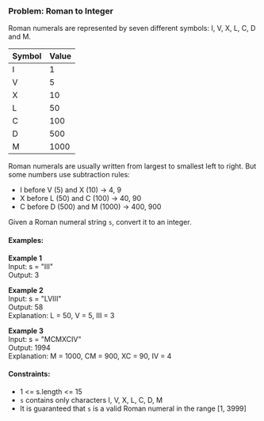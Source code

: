 ### Problem: Roman to Integer

Roman numerals are represented by seven different symbols: I, V, X, L, C, D and M.

| Symbol | Value |
|--------|-------|
| I      | 1     |
| V      | 5     |
| X      | 10    |
| L      | 50    |
| C      | 100   |
| D      | 500   |
| M      | 1000  |

Roman numerals are usually written from largest to smallest left to right. But some numbers use subtraction rules:
- I before V (5) and X (10) → 4, 9
- X before L (50) and C (100) → 40, 90
- C before D (500) and M (1000) → 400, 900

Given a Roman numeral string `s`, convert it to an integer.

#### Examples:

**Example 1**  
Input: s = "III"  
Output: 3

**Example 2**  
Input: s = "LVIII"  
Output: 58  
Explanation: L = 50, V = 5, III = 3

**Example 3**  
Input: s = "MCMXCIV"  
Output: 1994  
Explanation: M = 1000, CM = 900, XC = 90, IV = 4

#### Constraints:
- 1 <= s.length <= 15
- `s` contains only characters I, V, X, L, C, D, M
- It is guaranteed that `s` is a valid Roman numeral in the range [1, 3999]
